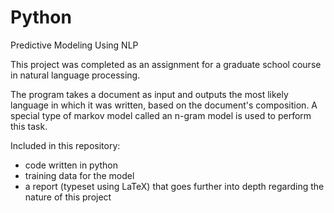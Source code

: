 # Python
Predictive Modeling Using NLP

This project was completed as an assignment for a graduate school course in natural language processing. 

The program takes a document as input and outputs the most likely language in which it was written, based on the document's composition. A special type of markov model called an n-gram model is used to perform this task.

Included in this repository: 

- code written in python
- training data for the model 
- a report (typeset using LaTeX) that goes further into depth regarding the nature of this project
